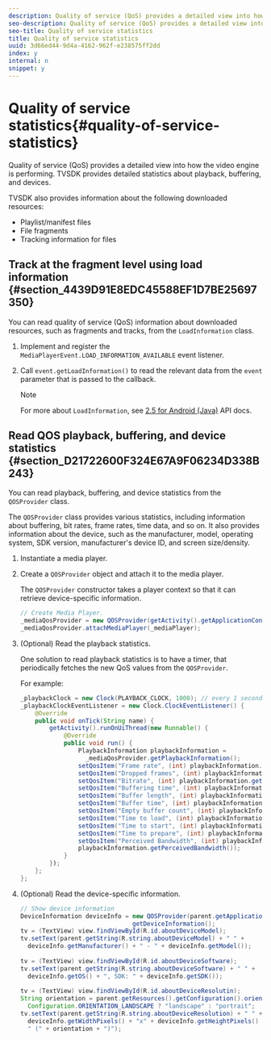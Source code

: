 ```yaml
---
description: Quality of service (QoS) provides a detailed view into how the video engine is performing. TVSDK provides detailed statistics about playback, buffering, and devices.
seo-description: Quality of service (QoS) provides a detailed view into how the video engine is performing. TVSDK provides detailed statistics about playback, buffering, and devices.
seo-title: Quality of service statistics
title: Quality of service statistics
uuid: 3d66ed44-9d4a-4162-962f-e238575ff2dd
index: y
internal: n
snippet: y
---
```


# Quality of service statistics{#quality-of-service-statistics}

Quality of service (QoS) provides a detailed view into how the video engine is performing. TVSDK provides detailed statistics about playback, buffering, and devices.

 TVSDK also provides information about the following downloaded resources:

* Playlist/manifest files 
* File fragments 
* Tracking information for files

## Track at the fragment level using load information {#section_4439D91E8EDC45588EF1D7BE25697350}

You can read quality of service (QoS) information about downloaded resources, such as fragments and tracks, from the `LoadInformation` class.

1. Implement and register the `MediaPlayerEvent.LOAD_INFORMATION_AVAILABLE` event listener. 
1. Call `event.getLoadInformation()` to read the relevant data from the `event` parameter that is passed to the callback. 

   >[!NOTE]
   >
   >For more about `LoadInformation`, see [2.5 for Android (Java)](http://help.adobe.com/en_US/primetime/api/psdk/javadoc_2.5/index.html) API docs.

## Read QOS playback, buffering, and device statistics {#section_D21722600F324E67A9F06234D338B243}

You can read playback, buffering, and device statistics from the `QOSProvider` class.

The `QOSProvider` class provides various statistics, including information about buffering, bit rates, frame rates, time data, and so on. It also provides information about the device, such as the manufacturer, model, operating system, SDK version, manufacturer's device ID, and screen size/density.

1. Instantiate a media player. 
1. Create a `QOSProvider` object and attach it to the media player.

   The `QOSProvider` constructor takes a player context so that it can retrieve device-specific information. 

   ```java
   // Create Media Player. 
   _mediaQosProvider = new QOSProvider(getActivity().getApplicationContext()); 
   _mediaQosProvider.attachMediaPlayer(_mediaPlayer);
   ```

1. (Optional) Read the playback statistics.

   One solution to read playback statistics is to have a timer, that periodically fetches the new QoS values from the `QOSProvider`.

   For example: 

   ```java
   _playbackClock = new Clock(PLAYBACK_CLOCK, 1000); // every 1 second 
   _playbackClockEventListener = new Clock.ClockEventListener() { 
       @Override 
       public void onTick(String name) { 
           getActivity().runOnUiThread(new Runnable() { 
               @Override 
               public void run() { 
                   PlaybackInformation playbackInformation =  
                     _mediaQosProvider.getPlaybackInformation();  
                   setQosItem("Frame rate", (int) playbackInformation.getFrameRate());  
                   setQosItem("Dropped frames", (int) playbackInformation.getDroppedFrameCount()); 
                   setQosItem("Bitrate", (int) playbackInformation.getBitrate()); 
                   setQosItem("Buffering time", (int) playbackInformation.getBufferingTime());  
                   setQosItem("Buffer length", (int) playbackInformation.getBufferLength());  
                   setQosItem("Buffer time", (int) playbackInformation.getBufferTime());  
                   setQosItem("Empty buffer count", (int) playbackInformation.getEmptyBufferCount());  
                   setQosItem("Time to load", (int) playbackInformation.getTimeToLoad());  
                   setQosItem("Time to start", (int) playbackInformation.getTimeToStart()); 
                   setQosItem("Time to prepare", (int) playbackInformation.getTimeToPrepare()); 
                   setQosItem("Perceived Bandwidth", (int) playbackInformation.getPerceivedBandwidth());   
                   playbackInformation.getPerceivedBandwidth()); 
               } 
           }); 
       }; 
   }; 
   
   ```

1. (Optional) Read the device-specific information. 

   ```java
   // Show device information 
   DeviceInformation deviceInfo = new QOSProvider(parent.getApplicationContext()). 
                                  getDeviceInformation(); 
   tv = (TextView) view.findViewById(R.id.aboutDeviceModel); 
   tv.setText(parent.getString(R.string.aboutDeviceModel) + " " +  
     deviceInfo.getManufacturer() + " - " + deviceInfo.getModel()); 
    
   tv = (TextView) view.findViewById(R.id.aboutDeviceSoftware); 
   tv.setText(parent.getString(R.string.aboutDeviceSoftware) + " " +  
     deviceInfo.getOS() + ", SDK: " + deviceInfo.getSDK()); 
    
   tv = (TextView) view.findViewById(R.id.aboutDeviceResolutin); 
   String orientation = parent.getResources().getConfiguration().orientation ==  
     Configuration.ORIENTATION_LANDSCAPE ? "landscape" : "portrait"; 
   tv.setText(parent.getString(R.string.aboutDeviceResolution) + " " +  
     deviceInfo.getWidthPixels() + "x" + deviceInfo.getHeightPixels() +  
     " (" + orientation + ")"); 
   
   ```

